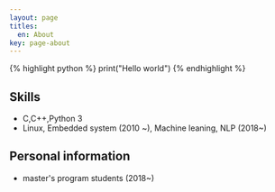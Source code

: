 ```yaml
---
layout: page
titles:
  en: About
key: page-about
---
```

{% highlight python %}
print("Hello world")
{% endhighlight %}

## Skills

- C,C++,Python 3
- Linux, Embedded system (2010 ~), Machine leaning, NLP (2018~)

## Personal information
- master's program students (2018~)


